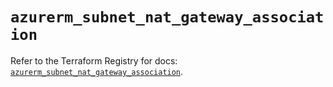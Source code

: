 # `azurerm_subnet_nat_gateway_association`

Refer to the Terraform Registry for docs: [`azurerm_subnet_nat_gateway_association`](https://registry.terraform.io/providers/hashicorp/azurerm/4.4.0/docs/resources/subnet_nat_gateway_association).
